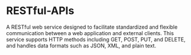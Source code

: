 # RESTful-APIs
A RESTful web service designed to facilitate standardized and flexible communication between a web application and external clients. This service supports HTTP methods including GET, POST, PUT, and DELETE, and handles data formats such as JSON, XML, and plain text.
